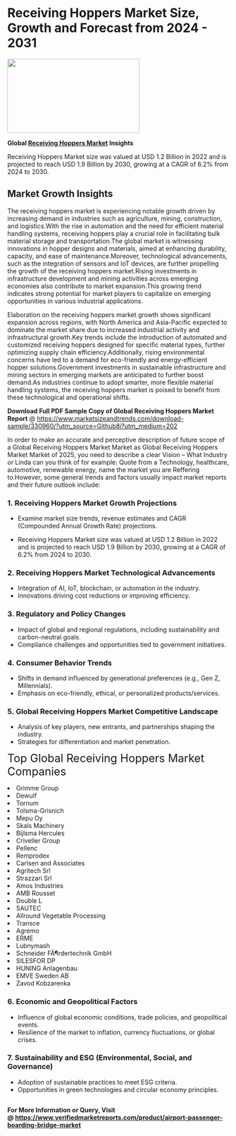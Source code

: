 <H1>Receiving Hoppers Market Size, Growth and Forecast from 2024 - 2031</H1><img class="aligncenter size-medium wp-image-584254" src="https://thirdeyenews.in/wp-content/uploads/2024/09/Global-Market-Research-300x168.jpeg" alt="" width="300" height="168" /><p><strong>Global&nbsp;<a href="https://www.marketsizeandtrends.com/download-sample/330960/?utm_source=Github8j?utm_medium=202">Receiving Hoppers Market</a> Insights</strong></p><p>Receiving Hoppers Market size was valued at USD 1.2 Billion in 2022 and is projected to reach USD 1.9 Billion by 2030, growing at a CAGR of 6.2% from 2024 to 2030.</p><p><h2>Market Growth Insights</h2> <p>The receiving hoppers market is experiencing notable growth driven by increasing demand in industries such as agriculture, mining, construction, and logistics.With the rise in automation and the need for efficient material handling systems, receiving hoppers play a crucial role in facilitating bulk material storage and transportation.The global market is witnessing innovations in hopper designs and materials, aimed at enhancing durability, capacity, and ease of maintenance.Moreover, technological advancements, such as the integration of sensors and IoT devices, are further propelling the growth of the receiving hoppers market.Rising investments in infrastructure development and mining activities across emerging economies also contribute to market expansion.This growing trend indicates strong potential for market players to capitalize on emerging opportunities in various industrial applications.</p> <p>Elaboration on the receiving hoppers market growth shows significant expansion across regions, with North America and Asia-Pacific expected to dominate the market share due to increased industrial activity and infrastructural growth.Key trends include the introduction of automated and customized receiving hoppers designed for specific material types, further optimizing supply chain efficiency.Additionally, rising environmental concerns have led to a demand for eco-friendly and energy-efficient hopper solutions.Government investments in sustainable infrastructure and mining sectors in emerging markets are anticipated to further boost demand.As industries continue to adopt smarter, more flexible material handling systems, the receiving hoppers market is poised to benefit from these technological and operational shifts.</p> <p><span class=""><strong>Download Full PDF Sample Copy of Global Receiving Hoppers Market Report</strong> @ <a href="https://www.marketsizeandtrends.com/download-sample/330960/?utm_source=Github8j?utm_medium=202" target="_blank">https://www.marketsizeandtrends.com/download-sample/330960/?utm_source=Github8j?utm_medium=202</a></span></p><p>In order to make an accurate and perceptive description of future scope of a Global&nbsp;Receiving Hoppers Market Market as Global&nbsp;Receiving Hoppers Market Market of 2025, you need to describe a clear Vision &ndash; What Industry or Linda can you think of for example: Quote from a Technology, healthcare, automotive, renewable energy, name the market you are Reffering to.However, some general trends and factors usually impact market reports and their future outlook include:</p><h3>1.&nbsp;<strong>Receiving Hoppers Market Growth Projections</strong></h3><ul><li>Examine market size trends, revenue estimates and CAGR (Compounded Annual Growth Rate) projections.</li><li><p>Receiving Hoppers Market size was valued at USD 1.2 Billion in 2022 and is projected to reach USD 1.9 Billion by 2030, growing at a CAGR of 6.2% from 2024 to 2030.</p></li></ul><h3>2.&nbsp;<strong>Receiving Hoppers Market Technological Advancements</strong></h3><ul><li>Integration of AI, IoT, blockchain, or automation in the industry.</li><li>Innovations driving cost reductions or improving efficiency.</li></ul><h3>3.&nbsp;<strong>Regulatory and Policy Changes</strong></h3><ul><li>Impact of global and regional regulations, including sustainability and carbon-neutral goals.</li><li>Compliance challenges and opportunities tied to government initiatives.</li></ul><h3>4.&nbsp;<strong>Consumer Behavior Trends</strong></h3><ul><li>Shifts in demand influenced by generational preferences (e.g., Gen Z, Millennials).</li><li>Emphasis on eco-friendly, ethical, or personalized products/services.</li></ul><h3>5.&nbsp;<strong>Global Receiving Hoppers Market Competitive Landscape</strong></h3><ul><li>Analysis of key players, new entrants, and partnerships shaping the industry.</li><li>Strategies for differentiation and market penetration.</li></ul><p data-pm-slice="1 1 []"><span style="color: inherit; font-family: inherit; font-size: 25px;">Top Global Receiving Hoppers Market Companies</span></p><div class="" data-test-id=""><p><li>Grimme Group</li><li> Dewulf</li><li> Tornum</li><li> Tolsma-Grisnich</li><li> Mepu Oy</li><li> Skals Machinery</li><li> Bijlsma Hercules</li><li> Criveller Group</li><li> Pellenc</li><li> Remprodex</li><li> Carlsen and Associates</li><li> Agritech Srl</li><li> Strazzari Srl</li><li> Amos Industries</li><li> AMB Rousset</li><li> Double L</li><li> SAUTEC</li><li> Allround Vegetable Processing</li><li> Transce</li><li> Agremo</li><li> ERME</li><li> Lubnymash</li><li> Schneider FÃ¶rdertechnik GmbH</li><li> SILESFOR DP</li><li> HUNING Anlagenbau</li><li> EMVE Sweden AB</li><li> Zavod Kobzarenka</li></p></div><h3>6.&nbsp;<strong>Economic and Geopolitical Factors</strong></h3><ul><li>Influence of global economic conditions, trade policies, and geopolitical events.</li><li>Resilience of the market to inflation, currency fluctuations, or global crises.</li></ul><h3>7.&nbsp;<strong>Sustainability and ESG (Environmental, Social, and Governance)</strong></h3><ul><li>Adoption of sustainable practices to meet ESG criteria.</li><li>Opportunities in green technologies and circular economy principles.</li></ul><h2><strong style="font-size: 14px;">For More Information or Query, Visit @&nbsp;</strong><a style="background-color: #ffffff; font-size: 14px;" href="https://www.marketsizeandtrends.com/report/receiving-hoppers-market/" target="_blank">https://www.verifiedmarketreports.com/product/airport-passenger-boarding-bridge-market</a></h2>